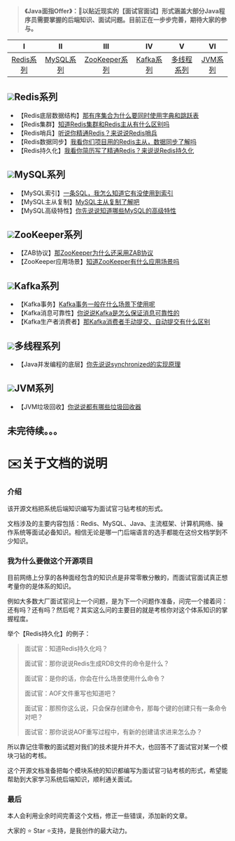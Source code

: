 > **《Java面指Offer》：🌱以贴近现实的【面试官面试】形式涵盖大部分Java程序员需要掌握的后端知识、面试问题。目前正在一步步完善，期待大家的参与。**

| Ⅰ  | Ⅱ | Ⅲ | Ⅳ | Ⅴ | Ⅵ |
| :--------: | :----------: | :-----------: | :---------: | :---------: | :---------:|
| [Redis系列]() | [MySQL系列]() |[ZooKeeper系列]() | [Kafka系列]() | [多线程系列]() | [JVM系列]() |

## ![](https://img.shields.io/badge/-Redis-333333?style=flat&logo=redis)Redis系列

- 【Redis底层数据结构】[那有序集合为什么要同时使用字典和跳跃表](https://github.com/hdgaadd/JavaGetOffer/blob/master/Redis%E7%B3%BB%E5%88%97/Redis%E5%BA%95%E5%B1%82%E6%95%B0%E6%8D%AE%E7%BB%93%E6%9E%84/Redis%E5%BA%95%E5%B1%82%E6%95%B0%E6%8D%AE%E7%BB%93%E6%9E%84.md)
- 【Redis集群】[知道Redis集群和Redis主从有什么区别吗](https://github.com/hdgaadd/JavaGetOffer/blob/master/Redis%E7%B3%BB%E5%88%97/Redis%E9%9B%86%E7%BE%A4/Redis%E9%9B%86%E7%BE%A4.MD)
- 【Redis哨兵】[听说你精通Redis？来说说Redis哨兵](https://github.com/hdgaadd/JavaGetOffer/blob/master/Redis%E7%B3%BB%E5%88%97/Redis%E5%93%A8%E5%85%B5/Redis%E5%93%A8%E5%85%B5.md)
- 【Redis数据同步】[我看你们项目用的Redis主从，数据同步了解吗](https://github.com/hdgaadd/JavaGetOffer/blob/master/Redis%E7%B3%BB%E5%88%97/Redis%E6%95%B0%E6%8D%AE%E5%90%8C%E6%AD%A5/Redis%E6%95%B0%E6%8D%AE%E5%90%8C%E6%AD%A5.md)
- 【Redis持久化】[我看你简历写了精通Redis？来说说Redis持久化](https://github.com/hdgaadd/JavaGetOffer/blob/master/Redis%E7%B3%BB%E5%88%97/Redis%E6%8C%81%E4%B9%85%E5%8C%96/Redis%E6%8C%81%E4%B9%85%E5%8C%96.md)

## ![](https://img.shields.io/badge/-MySQL-333333?style=flat&logo=mysql)MySQL系列

- 【MySQL索引】[一条SQL，我怎么知道它有没使用到索引](https://github.com/hdgaadd/JavaGetOffer/blob/master/MySQL%E7%B3%BB%E5%88%97/MySQL%E7%B4%A2%E5%BC%95/MySQL%E7%B4%A2%E5%BC%95.md)
- 【MySQL主从复制】[MySQL主从复制了解吧](https://github.com/hdgaadd/JavaGetOffer/blob/master/MySQL%E7%B3%BB%E5%88%97/MySQL%E4%B8%BB%E4%BB%8E%E5%A4%8D%E5%88%B6/MySQL%E4%B8%BB%E4%BB%8E%E5%A4%8D%E5%88%B6.md)
- 【MySQL高级特性】[你先说说知道哪些MySQL的高级特性](https://github.com/hdgaadd/JavaGetOffer/blob/master/MySQL%E7%B3%BB%E5%88%97/MySQL%E9%AB%98%E7%BA%A7%E7%89%B9%E6%80%A7/MySQL%E9%AB%98%E7%BA%A7%E7%89%B9%E6%80%A7.md)

## ![](https://img.shields.io/badge/-ZooKeeper-333333?style=flat&logo=zookeeper)ZooKeeper系列

- 【ZAB协议】[那ZooKeeper为什么还采用ZAB协议](https://github.com/hdgaadd/JavaGetOffer/blob/master/ZooKeeper%E7%B3%BB%E5%88%97/ZAB%E5%8D%8F%E8%AE%AE/ZAB%E5%8D%8F%E8%AE%AE.md)
- 【ZooKeeper应用场景】[知道ZooKeeper有什么应用场景吗](https://github.com/hdgaadd/JavaGetOffer/blob/master/ZooKeeper%E7%B3%BB%E5%88%97/ZooKeeper%E5%BA%94%E7%94%A8%E5%9C%BA%E6%99%AF/ZooKeeper%E5%BA%94%E7%94%A8%E5%9C%BA%E6%99%AF.md)

## ![](https://img.shields.io/badge/-Kafka-333333?style=flat&logo=Kafka)Kafka系列

- 【Kafka事务】[Kafka事务一般在什么场景下使用呢](https://github.com/hdgaadd/JavaGetOffer/blob/master/Kafka%E7%B3%BB%E5%88%97/Kafka%E4%BA%8B%E5%8A%A1/Kafka%E4%BA%8B%E5%8A%A1.md)
- 【Kafka消息可靠性】[你说说Kafka是怎么保证消息可靠性的](https://github.com/hdgaadd/JavaGetOffer/blob/master/Kafka%E7%B3%BB%E5%88%97/Kafka%E6%B6%88%E6%81%AF%E5%8F%AF%E9%9D%A0%E6%80%A7/Kafka%E6%B6%88%E6%81%AF%E5%8F%AF%E9%9D%A0%E6%80%A7.md)
- 【Kafka生产者消费者】[那Kafka消费者手动提交、自动提交有什么区别](https://github.com/hdgaadd/JavaGetOffer/tree/master/Kafka%E7%B3%BB%E5%88%97/Kafka%E7%94%9F%E4%BA%A7%E8%80%85%E6%B6%88%E8%B4%B9%E8%80%85)

## ![](https://img.shields.io/badge/-多线程-333333?style=flat&logo=多线程)多线程系列

- 【Java并发编程的底层】[你先说说synchronized的实现原理](https://github.com/hdgaadd/JavaGetOffer/blob/master/%E5%A4%9A%E7%BA%BF%E7%A8%8B%E7%B3%BB%E5%88%97/Java%E5%B9%B6%E5%8F%91%E7%BC%96%E7%A8%8B%E7%9A%84%E5%BA%95%E5%B1%82/Java%E5%B9%B6%E5%8F%91%E7%BC%96%E7%A8%8B%E7%9A%84%E5%BA%95%E5%B1%82.md)

## ![](https://img.shields.io/badge/-JVM-333333?style=flat&logo=JVM)JVM系列

- 【JVM垃圾回收】[你说说都有哪些垃圾回收器](https://github.com/hdgaadd/JavaGetOffer/blob/master/JVM%E7%B3%BB%E5%88%97/JVM%E5%9E%83%E5%9C%BE%E5%9B%9E%E6%94%B6/JVM%E5%9E%83%E5%9C%BE%E5%9B%9E%E6%94%B6.md)

## 未完待续。。。



# ✉️关于文档的说明

### 介绍

该开源文档把系统后端知识编写为面试官刁钻考核的形式。

文档涉及的主要内容包括：Redis、MySQL、Java、主流框架、计算机网络、操作系统等面试必备知识。相信无论是哪一门后端语言的选手都能在这份文档学到不少知识。

### 我为什么要做这个开源项目

目前网络上分享的各种面经包含的知识点是非常零散分散的，而面试官面试真正想考量你的是体系的知识。

例如大多数大厂面试官问上一个问题，是为下一个问题作准备，问完一个接着问：还有吗？还有吗？然后呢？其实这么问的主要目的就是考核你对这个体系知识的掌握程度。

举个【Redis持久化】的例子：

> 面试官：知道Redis持久化吗？
>
> 面试官：那你说说Redis生成RDB文件的命令是什么？
>
> 面试官：是你的话，你会在什么场景使用什么命令？
>
> 面试官：AOF文件重写也知道吧？
>
> 面试官：那照你这么说，只会保存创建命令，那每个键的创建只有一条命令对吧？
>
> 面试官：那你说说AOF重写过程中，有新的创建请求进来怎么办？

所以靠记住零散的面试题对我们的技术提升并不大，也回答不了面试官对某一个模块刁钻的考核。

这个开源文档准备把每个模块系统的知识都编写为面试官刁钻考核的形式，希望能帮助到大家学习系统后端知识，顺利通关面试。

### 最后

本人会利用业余时间完善这个文档，修正一些错误，添加新的文章。

大家的 ⭐️ Star ⭐️支持，是我创作的最大动力。

